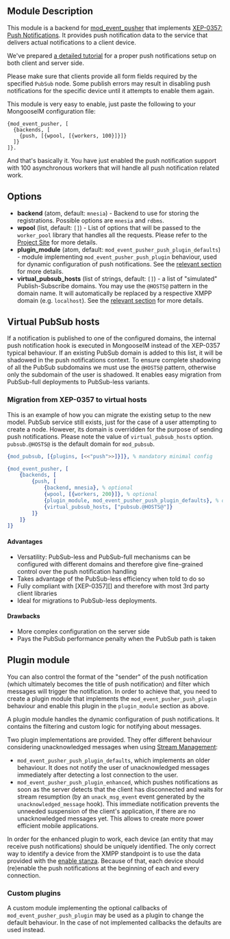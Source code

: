 ## Module Description

This module is a backend for [mod_event_pusher][] that implements
[XEP-0357: Push Notifications](https://xmpp.org/extensions/xep-0357.html).
It provides push notification data to the service that delivers actual notifications
to a client device.

We've prepared [a detailed tutorial][tutorial] for a proper push
notifications setup on both client and server side.

Please make sure that clients provide all form fields required by the specified `PubSub` node.
Some publish errors may result in disabling push notifications for the specific device until it
attempts to enable them again.

This module is very easy to enable, just paste the following to your MongooseIM configuration file:

```
{mod_event_pusher, [
  {backends, [
    {push, [{wpool, [{workers, 100}]}]}
  ]}
]}.
```

And that's basically it. You have just enabled the push notification support
with 100 asynchronous workers that will handle all push notification related work.


## Options

* **backend** (atom, default: `mnesia`) - Backend to use for storing the registrations.
 Possible options are `mnesia` and `rdbms`.
* **wpool** (list, default: `[]`) - List of options that will be passed to the `worker_pool` library that handles all the requests.
 Please refer to the [Project Site](https://github.com/inaka/worker_pool) for more details.
* **plugin_module** (atom, default: `mod_event_pusher_push_plugin_defaults`) - module implementing
  `mod_event_pusher_push_plugin` behaviour, used for dynamic configuration of push notifications.
  See the [relevant section](#plugin-module) for more details.
* **virtual_pubsub_hosts** (list of strings, default: `[]`) - a list of "simulated"
  Publish-Subscribe domains. You may use the `@HOSTS@` pattern in the domain name. It will
  automatically be replaced by a respective XMPP domain (e.g. `localhost`).
  See the [relevant section](#virtual-pubsub-hosts) for more details.

## Virtual PubSub hosts

If a notification is published to one of the configured domains, the internal push notification hook
is executed in MongooseIM instead of the XEP-0357 typical behaviour. If an existing PubSub domain
is added to this list, it will be shadowed in the push notifications context. To ensure complete
shadowing of all the PubSub subdomains we must use the `@HOSTS@` pattern, otherwise only the
subdomain of the user is shadowed. It enables easy migration from PubSub-full deployments to
PubSub-less variants.

### Migration from XEP-0357 to virtual hosts

This is an example of how you can migrate the existing setup to the new model. PubSub service still
exists, just for the case of a user attempting to create a node. However, its domain is overridden
for the purpose of sending push notifications. Please note the value of `virtual_pubsub_hosts`
option. `pubsub.@HOSTS@` is the default domain for `mod_pubsub`.

```Erlang
{mod_pubsub, [{plugins, [<<"push">>]}]}, % mandatory minimal config

{mod_event_pusher, [
    {backends, [
        {push, [
            {backend, mnesia}, % optional
            {wpool, [{workers, 200}]}, % optional
            {plugin_module, mod_event_pusher_push_plugin_defaults}, % optional
            {virtual_pubsub_hosts, ["pubsub.@HOSTS@"]}
        ]}
    ]}
]}
```

#### Advantages
* Versatility: PubSub-less and PubSub-full mechanisms can be configured with different domains and
  therefore give fine-grained control over the push notification handling
* Takes advantage of the PubSub-less efficiency when told to do so
* Fully compliant with [XEP-0357][] and therefore with most 3rd party client libraries
* Ideal for migrations to PubSub-less deployments.

#### Drawbacks
* More complex configuration on the server side
* Pays the PubSub performance penalty when the PubSub path is taken


## Plugin module

You can also control the format of the "sender" of the push notification (which ultimately becomes
the title of push notification) and filter which messages will trigger the notification.
In order to achieve that, you need to create a plugin module that implements the
`mod_event_pusher_push_plugin` behaviour and enable this plugin in the `plugin_module` section as
above.

A plugin module handles the dynamic configuration of push notifications. 
It contains the filtering and custom logic for notifying about messages.

Two plugin implementations are provided.
They offer different behaviour considering unacknowledged messages when using [Stream Management][XEP-0198]:


* `mod_event_pusher_push_plugin_defaults`, which implements an older behaviour. It does not notify
  the user of unacknowledged messages immediately after detecting a lost connection to the user.
* `mod_event_pusher_push_plugin_enhanced`, which pushes notifications as soon as the server detects
  that the client has disconnected and waits for stream resumption (by an `unack_msg_event` event
  generated by the `unacknowledged_message` hook). This immediate notification prevents the unneeded
  suspension of the client's application, if there are no unacknowledged messages yet. This allows
  to create more power efficient mobile applications.

In order for the enhanced plugin to work, each device (an entity that may receive push
notifications) should be uniquely identified. The only correct way to identify a device from the
XMPP standpoint is to use the data provided with the [enable stanza][enabling]. Because of that,
each device should (re)enable the push notifications at the beginning of each and every connection.

### Custom plugins

A custom module implementing the optional callbacks of `mod_event_pusher_push_plugin`
may be used as a plugin to change the default behaviour. In the case of not implemented callbacks
the defaults are used instead.

[mod_event_pusher]: ./mod_event_pusher.md
[XEP-0198]: https://xmpp.org/extensions/xep-0198.html
[enabling]: https://xmpp.org/extensions/xep-0357.html#enabling
[tutorial]: ../user-guide/push-notifications/Push-notifications.md
